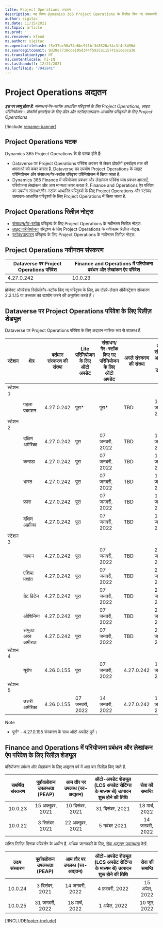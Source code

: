 ```yaml
---
title: Project Operations अद्यतन
description: यह विषय Dynamics 365 Project Operations के रिलीज़ किए गए संस्करणों के बारे में जानकारी प्रदान करता है.
author: sigitac
ms.date: 11/15/2021
ms.topic: article
ms.prod: ''
ms.reviewer: kfend
ms.author: sigitac
ms.openlocfilehash: f5e37bc90a74e6bc9f1bf3d3820a34c3f4c3496d
ms.sourcegitcommit: 9d20e7738cce195d344f5925a115741a1ce3ca36
ms.translationtype: HT
ms.contentlocale: hi-IN
ms.lasthandoff: 12/21/2021
ms.locfileid: "7942841"
---
```

# <a name="project-operations-updates"></a>Project Operations अद्यतन

_**इस पर लागू होता है:** संसाधन/गैर-स्टॉक आधारित परिदृश्यों के लिए Project Operations, लाइट परिनियोजन - प्रोफ़ॉर्मा इनवॉइस के लिए डील और स्टॉक/उत्पादन-आधारित परिदृश्यों के लिए Project Operations_

[!include [rename-banner](~/includes/cc-data-platform-banner.md)]

## <a name="project-operations-components"></a>Project Operations घटक

Dynamics 365 Project Operations के दो घटक होते हैं:

- Dataverse पर Project Operations परिवेश अवसर से लेकर प्रोफ़ॉर्मा इनवॉइस तक की क्षमताओं को कवर करता है. Dataverse का उपयोग Project Operations के लाइट परिनियोजन और संसाधन/गैर-स्टॉक परिदृश्य परिनियोजन में किया जाता है.
- Dynamics 365 Finance में परियोजना प्रबंधन और लेखांकन परिवेश व्यय प्रबंधन क्षमताएँ, परियोजना लेखांकन और आय मान्यता कवर करता है. Finance and Operations ऐप परिवेश का उपयोग संसाधन/गैर-स्टॉक आधारित परिदृश्यों के लिए Project Operations और स्टॉक/उत्पादन-आधारित परिदृश्यों के लिए Project Operations में किया जाता है.

## <a name="project-operations-release-notes"></a>Project Operations रिलीज़ नोट्स
- [संसाधन/गैर-स्टॉक](whats-new-dec-2021-resource-based.md) परिदृश्य के लिए Project Operations के नवीनतम रिलीज़ नोट्स.
- [लाइट परिनियोजन](../pro/whats-new/whats-new-dec-2021-lite.md) परिदृश्य के लिए Project Operations के नवीनतम रिलीज़ नोट्स.
- [स्टॉक/उत्पादन](../prod-pma/whats-new/whats-new-oct-2021-stocked.md) परिदृश्य के लिए Project Operations के नवीनतम रिलीज़ नोट्स.

## <a name="project-operations-latest-version"></a>Project Operations नवीनतम संस्करण

| Dataverse पर Project Operations परिवेश | Finance and Operations में परियोजना प्रबंधन और लेखांकन ऐप परिवेश | 
| --- | --- |
| 4.27.0.242 | 10.0.23 |

प्रोजेक्ट ऑपरेशंस रिसोर्स/गैर-स्टॉक किए गए परिदृश्य के लिए, हम दोहरे-लेखन ऑर्केस्ट्रेशन संस्करण 2.3.1.15 या उच्चतर का उपयोग करने की अनुशंसा करते हैं।

## <a name="release-schedule-for-project-operations-on-dataverse-environment"></a>Dataverse पर Project Operations परिवेश के लिए रिलीज़ शेड्यूल

Dataverse पर Project Operations परिवेश के लिए अद्यतन मासिक रूप से उपलब्ध हैं. 

| स्टेशन | क्षेत्र | वर्तमान संस्करण की संख्या | Lite परिनियोजन के लिए ऑटो अपडेट | संसाधन/गैर-स्टॉक किए गए परिनियोजन के लिए ऑटो अपडेट | अगले संस्करण की संख्या | अगला संस्करण आम तौर पर उपलब्ध है |
|-----------|-----------------------|-----------------|--------------------|---------------------|---------------------|---------------------|
| स्टेशन 1 |   &nbsp;              |    &nbsp;       | &nbsp;             |      &nbsp;         |      &nbsp;         |      &nbsp;         |
|   &nbsp;  | पहला प्रकाशन         |  4.27.0.242     | पूरा*          | पूरा*           | TBD                 | 14 जनवरी, 2022    |
| स्टेशन 2 |   &nbsp;              |    &nbsp;       | &nbsp;             |      &nbsp;         |      &nbsp;         |      &nbsp;         |
|   &nbsp;  | दक्षिण अमेरिका         |  4.27.0.242     | पूरा           | 07 जनवरी, 2022    | TBD                 | 14 जनवरी, 2022    |
|   &nbsp;  | कनाडा                |  4.27.0.242     | पूरा           | 07 जनवरी, 2022    | TBD                 | 14 जनवरी, 2022    |
|   &nbsp;  | भारत                 |  4.27.0.242     | पूरा           | 07 जनवरी, 2022    | TBD                 | 14 जनवरी, 2022    |
|   &nbsp;  | फ़्रांस                |  4.27.0.242     | पूरा           | 07 जनवरी, 2022    | TBD                 | 14 जनवरी, 2022    |
|   &nbsp;  | दक्षिण अफ़्रीका          |  4.27.0.242     | पूरा           | 07 जनवरी, 2022    | TBD                 | 14 जनवरी, 2022    |
| स्टेशन 3 |      &nbsp;           |     &nbsp;      |     &nbsp;         |      &nbsp;         |      &nbsp;         |      &nbsp;         |
|   &nbsp;  | जापान                 |  4.27.0.242     | पूरा           | 07 जनवरी, 2022    | TBD                 | 21 जनवरी, 2022    |
|   &nbsp;  | एशिया प्रशांत          |  4.27.0.242     | पूरा           | 07 जनवरी, 2022    | TBD                 | 21 जनवरी, 2022    |
|   &nbsp;  | ग्रेट ब्रिटेन         |  4.27.0.242     | पूरा           | 07 जनवरी, 2022    | TBD                 | 21 जनवरी, 2022    |
|   &nbsp;  | ओशिनिया               |  4.27.0.242     | पूरा           | 07 जनवरी, 2022    | TBD                 | 21 जनवरी, 2022    |
|   &nbsp;  | संयुक्त अरब अमीरात  |  4.27.0.242     | पूरा           | 07 जनवरी, 2022    | TBD                 | 21 जनवरी, 2022    |
| स्टेशन 4 |     &nbsp;            |     &nbsp;      |     &nbsp;         |      &nbsp;         |      &nbsp;         |      &nbsp;         |
|   &nbsp;  | यूरोप                |  4.26.0.155     | पूरा           | 07 जनवरी, 2022    | 4.27.0.242          | 10 जनवरी, 2022    |
| स्टेशन 5 |     &nbsp;            |     &nbsp;      |     &nbsp;         |      &nbsp;         |      &nbsp;         |      &nbsp;         |
|   &nbsp;  | उत्तरी अमेरिका         |  4.26.0.155     | 07 जनवरी, 2022   | 14 जनवरी, 2022    | 4.27.0.242          | 17 जनवरी, 2022    |

>[!Note]
> - पूर्ण* - 4.27.0.195 संस्करण के साथ ऑटो अपडेट पूर्ण।


## <a name="release-schedule-for-project-management-and-accounting-in-the-finance-and-operations-apps-environment"></a>Finance and Operations में परियोजना प्रबंधन और लेखांकन ऐप परिवेश के लिए रिलीज़ शेड्यूल

परियोजना प्रबंधन और लेखांकन के लिए अद्यतन वर्ष में आठ बार रिलीज़ किए जाते हैं.

|समर्थित संस्करण| पूर्वावलोकन उपलब्धता (PEAP) | आम तौर पर उपलब्ध (स्व-अद्यतन) | ऑटो-अपडेट शेड्यूल (LCS अपडेट सेटिंग्स के माध्यम से) उत्पादन शुरू होने की तिथि |   सेवा की समाप्ति   |
|:---------------:|:---------------------------:|:---------------------------------:|:--------------------------------------------------------------------:|:------------------:|
|     10.0.23     |      15 अक्तूबर, 2021       |        10 दिसंबर, 2021          |                          31 दिसंबर, 2021                           | 18 मार्च, 2022     |
|     10.0.22     |      3 सितंबर 2021      |        22 अक्तूबर, 2021           |                          5 नवंबर 2021                            | 14 जनवरी, 2022   |


लक्षित रिलीज़ दिनांक परिवर्तन के अधीन हैं. अधिक जानकारी के लिए, [सेवा अद्यतन उपलब्धता](/dynamics365/fin-ops-core/fin-ops/get-started/public-preview-releases?toc=%2fdynamics365%2ffinance%2ftoc.json) देखें.

|लक्ष्य संस्करण | पूर्वावलोकन उपलब्धता (PEAP) | आम तौर पर उपलब्ध (स्व-अद्यतन) | ऑटो-अपडेट शेड्यूल (LCS अपडेट सेटिंग्स के माध्यम से) उत्पादन शुरू होने की तिथि |   सेवा की समाप्ति   |
|:---------------:|:---------------------------:|:---------------------------------:|:--------------------------------------------------------------------:|:------------------:|
|     10.0.24     |      3 दिसंबर, 2021       |        14 जनवरी, 2022           |                          4 फ़रवरी, 2022                            | 15 अप्रेल, 2022     |
|     10.0.25     |      31 जनवरी, 2022       |        18 मार्च, 2022             |                          1 अप्रेल, 2022                               | 10 जून, 2022      |

[!INCLUDE[footer-include](../includes/footer-banner.md)]
